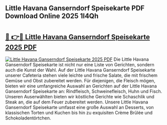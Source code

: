 ## Little Havana Ganserndorf Speisekarte PDF Download Online 2025 1I4Qh

# <h2><a href="http://gc84yug.nevu.top/?p=Little+Havana+Ganserndorf+Speisekarte">🔗 👉🔴 Little Havana Ganserndorf Speisekarte 2025 PDF</a></h2>

[![Little Havana Ganserndorf Speisekarte 2025 PDF](https://i.imgur.com/dBaPXMq.png)](http://gc84yug.nevu.top/?p=Little+Havana+Ganserndorf+Speisekarte)
Die Little Havana Ganserndorf Speisekarte ist nicht nur eine Liste von Gerichten, sondern auch die Kunst der Wahl. Auf der Little Havana Ganserndorf Speisekarte unserer Cafeteria stehen viele leichte und frische Salate, die mit frischem Gemüse und Obst zubereitet werden. Für diejenigen, die Fleisch mögen, bieten wir eine umfangreiche Auswahl an Gerichten auf der Little Havana Ganserndorf Speisekarte an: Rindfleisch, Schweinefleisch, Huhn und Fisch. Unseren Auserwählten bieten wir köstliche Gerichte wie Schaschlik und Steak an, die auf dem Feuer zubereitet werden. Unsere Little Havana Ganserndorf Speisekarte umfasst eine große Auswahl an Desserts, von klassischen Torten und Kuchen bis hin zu exquisiten Crème Brûlée und Schokoladentörtchen.
